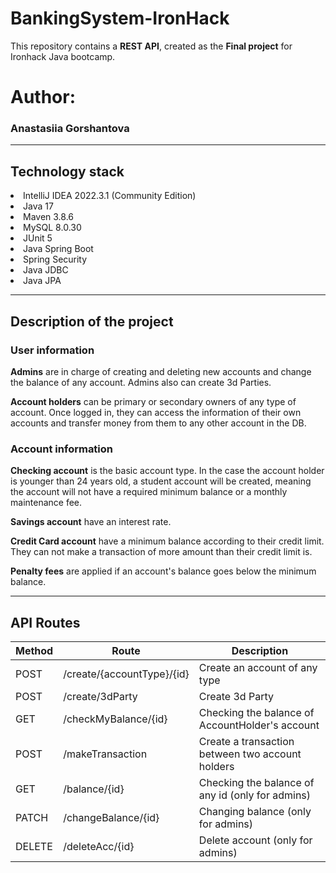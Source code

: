 # BankingSystem-IronHack
This repository contains a **REST API**, created as the **Final project** for Ironhack Java bootcamp.


# Author: 
### Anastasiia Gorshantova

***

## Technology stack

<li>IntelliJ IDEA 2022.3.1 (Community Edition)</li>
<li>Java 17</li>
<li>Maven 3.8.6</li>
<li>MySQL 8.0.30</li>
<li>JUnit 5</li>
<li>Java Spring Boot</li>
<li>Spring Security</li>
<li>Java JDBC</li>
<li>Java JPA</li>

***
## Description of the project

### User information

**Admins** are in charge of creating and deleting new accounts and change the balance of any account. Admins also can create 3d Parties.

**Account holders** can be primary or secondary owners of any type of account.
Once logged in, they can access the information of their own accounts and transfer money from them to any other account in the DB.

### Account information

**Checking account** is the basic account type. In the case the account holder is younger than 24 years old, a student account will be created, meaning the account will not have a required minimum balance or a monthly maintenance fee.

**Savings account** have an interest rate.

**Credit Card account** have a minimum balance according to their credit limit. They can not make a transaction of more amount than their credit limit is.

**Penalty fees** are applied if an account's balance goes below the minimum balance.

***

## API Routes

| Method | Route                      | Description                                      |
|--------|----------------------------|--------------------------------------------------|
| POST   | /create/{accountType}/{id} | Create an account of any type                    |
| POST   | /create/3dParty            | Create 3d Party                                  |
| GET    | /checkMyBalance/{id}       | Checking the balance of AccountHolder's account  |
| POST   | /makeTransaction           | Create a transaction between two account holders |
| GET    | /balance/{id}              | Checking the balance of any id (only for admins) |
| PATCH  | /changeBalance/{id}        | Changing balance (only for admins)               |
| DELETE | /deleteAcc/{id}            | Delete account (only for admins)                 |
